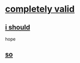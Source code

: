 # [completely valid](https://github.com/Thrillberg/zebra_seller/milestone/55)

## [i should](https://github.com/Thrillberg/zebra_seller/issues/48)

hope

## [so](https://github.com/Thrillberg/zebra_seller/issues/49)

